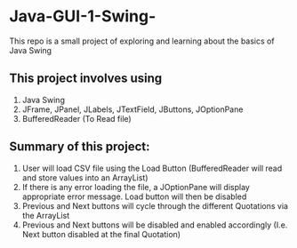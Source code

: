 # Java-GUI-1-Swing-
This repo is a small project of exploring and learning about the basics of Java Swing

## This project involves using 

1. Java Swing
2. JFrame, JPanel, JLabels, JTextField, JButtons, JOptionPane
3. BufferedReader (To Read file)

## Summary of this project:

1. User will load CSV file using the Load Button (BufferedReader will read and store values into an ArrayList)
2. If there is any error loading the file, a JOptionPane will display appropriate error message. Load button will then be disabled
3. Previous and Next buttons will cycle through the different Quotations via the ArrayList
4. Previous and Next buttons will be disabled and enabled accordingly (I.e. Next button disabled at the final Quotation)
